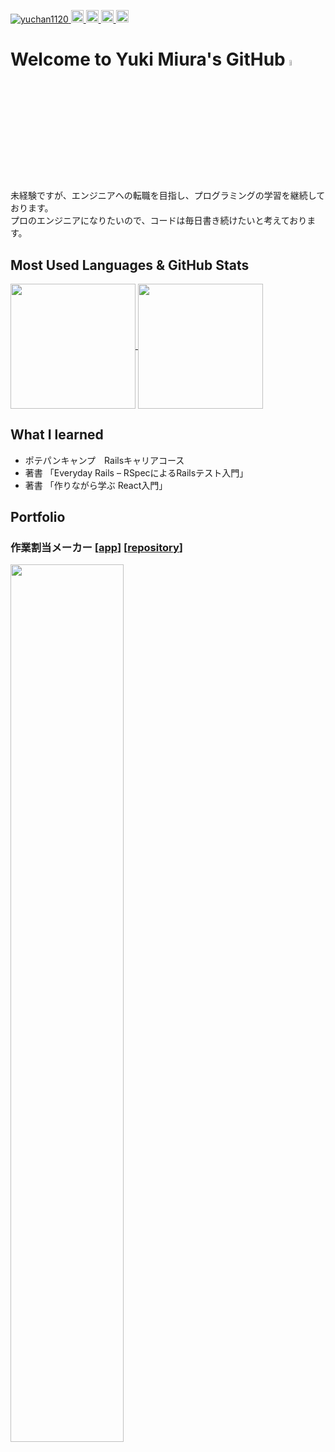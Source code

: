 <!--
**yuchan1120/yuchan1120** is a ✨ _special_ ✨ repository because its `README.md` (this file) appears on your GitHub profile.

Here are some ideas to get you started:

### Hi there 👋

- 🔭 I’m currently working on ...
- 🌱 I’m currently learning ...
- 👯 I’m looking to collaborate on ...
- 🤔 I’m looking for help with ...
- 💬 Ask me about ...
- 📫 How to reach me: ...
- 😄 Pronouns: ...
- ⚡ Fun fact: ...
-->

<p align="left">
  <a href="https://github.com/yuchan1120/yuchan1120/">
    <img src="https://komarev.com/ghpvc/?username=yuchan1120" alt="yuchan1120" />
  </a>
  <a href="http://twitter.com/potepan_miura">
    <img height="20" src="https://img.shields.io/twitter/follow/potepan_miura?label=Twitter&logo=twitter&style=flat" />
  </a>
  <a href="https://github.com/yuchan1120">
    <img height="20" src="https://img.shields.io/github/followers/yuchan1120?label=follow&logo=github&style=flat" />
  </a>
  <a href="http://qiita.com/Myuuki">
    <img height="20" src="https://qiita-badge.apiapi.app/s/Myuuki/posts.svg" />
  </a>
  <a href="http://qiita.com/Myuuki">
    <img height="20" src="https://qiita-badge.apiapi.app/s/Myuuki/contributions.svg" />
  </a>
</p>

# Welcome to Yuki Miura's GitHub <img width="4.8%" src = "https://raw.githubusercontent.com/MartinHeinz/MartinHeinz/master/wave.gif">
未経験ですが、エンジニアへの転職を目指し、プログラミングの学習を継続しております。
<br>
プロのエンジニアになりたいので、コードは毎日書き続けたいと考えております。

## Most Used Languages & GitHub Stats
<a href="https://github.com/anuraghazra/github-readme-stats">
  <img height="200" align="center" src="https://github-readme-stats.vercel.app/api/top-langs/?username=yuchan1120&count_private=true" />
</a>
<a href="https://github.com/anuraghazra/github-readme-stats">
  <img height="200" align="center" src="https://github-readme-stats.vercel.app/api?username=yuchan1120&show_icons=true&count_private=true" />
</a>

## What I learned
- ポテパンキャンプ　Railsキャリアコース
- 著書 「Everyday Rails – RSpecによるRailsテスト入門」
- 著書 「作りながら学ぶ React入門」

## Portfolio
### 作業割当メーカー [[app](https://sagyouwariate-maker.herokuapp.com/)] [[repository](https://github.com/yuchan1120/sagyouwariate_maker)]
<img width="60%" src="https://user-images.githubusercontent.com/95864276/185735792-0391ea38-5469-4586-a3a9-0ab9518fd178.gif">
